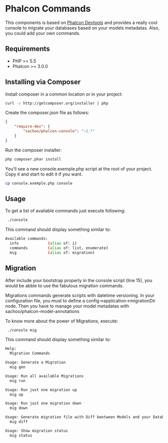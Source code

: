 # Phalcon Commands

This components is based on [Phalcon Devtools](https://github.com/phalcon/phalcon-devtools) and provides a really cool console 
to migrate your databases based on your models metadatas. Also, you could add your own commands.

## Requirements

* PHP >= 5.5
* Phalcon >= 3.0.0

## Installing via Composer

Install composer in a common location or in your project:

```bash
curl -s http://getcomposer.org/installer | php
```

Create the composer.json file as follows:

```json
{
    "require-dev": {
        "sachoo/phalcon-console": "~1.*"
    }
}
```

Run the composer installer:

```bash
php composer.phar install
```

You'll see a new console.exemple.php script at the root of your project. Copy it and start to edit it if you want.
```bash
cp console.exemple.php console
```


## Usage

To get a list of available commands just execute following:

```bash
 ./console
```

This command should display something similar to:

```sh
Available commands:
  info             (alias of: i)
  commands         (alias of: list, enumerate)
  mig              (alias of: migration)
```

## Migration

After include your bootstrap properly in the console script (line 15), you would be abble to 
use the fabulous migration commands.

Migrations commands generate scripts with datetime versioning. In your configuration file, you must to define a config->application->migrationDir node. 
Then you have to manage your model metadatas with sachoo/phalcon-model-annotations

To know more about the power of Migrations, execute:
```bash
 ./console mig
```

This command should display something similar to:

```sh
Help:
  Migration Commands

Usage: Generate a Migration
  mig gen

Usage: Run all available Migrations
  mig run

Usage: Run just one migration up
  mig up

Usage: Run just one migration down
  mig down

Usage: Generate migration file with Diff beetween Models and your Databases
  mig diff

Usage: Show migration status
  mig status
```